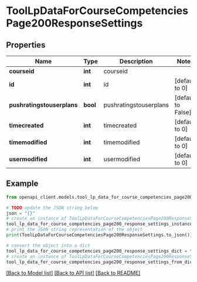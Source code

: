 # ToolLpDataForCourseCompetenciesPage200ResponseSettings


## Properties

Name | Type | Description | Notes
------------ | ------------- | ------------- | -------------
**courseid** | **int** | courseid | 
**id** | **int** | id | [default to 0]
**pushratingstouserplans** | **bool** | pushratingstouserplans | [default to False]
**timecreated** | **int** | timecreated | [default to 0]
**timemodified** | **int** | timemodified | [default to 0]
**usermodified** | **int** | usermodified | [default to 0]

## Example

```python
from openapi_client.models.tool_lp_data_for_course_competencies_page200_response_settings import ToolLpDataForCourseCompetenciesPage200ResponseSettings

# TODO update the JSON string below
json = "{}"
# create an instance of ToolLpDataForCourseCompetenciesPage200ResponseSettings from a JSON string
tool_lp_data_for_course_competencies_page200_response_settings_instance = ToolLpDataForCourseCompetenciesPage200ResponseSettings.from_json(json)
# print the JSON string representation of the object
print(ToolLpDataForCourseCompetenciesPage200ResponseSettings.to_json())

# convert the object into a dict
tool_lp_data_for_course_competencies_page200_response_settings_dict = tool_lp_data_for_course_competencies_page200_response_settings_instance.to_dict()
# create an instance of ToolLpDataForCourseCompetenciesPage200ResponseSettings from a dict
tool_lp_data_for_course_competencies_page200_response_settings_from_dict = ToolLpDataForCourseCompetenciesPage200ResponseSettings.from_dict(tool_lp_data_for_course_competencies_page200_response_settings_dict)
```
[[Back to Model list]](../README.md#documentation-for-models) [[Back to API list]](../README.md#documentation-for-api-endpoints) [[Back to README]](../README.md)


